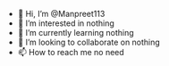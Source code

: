 - 👋 Hi, I’m @Manpreet113
- 👀 I’m interested in nothing
- 🌱 I’m currently learning nothing
- 💞️ I’m looking to collaborate on nothing
- 📫 How to reach me no need

<!---
Manpreet113/Manpreet113 is a ✨ special ✨ repository because its `README.md` (this file) appears on your GitHub profile.
You can click the Preview link to take a look at your changes.
--->
